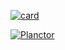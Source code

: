 [![card](https://github-readme-stats.vercel.app/api?username=Planctor&theme=default)](https://github.com/Planctor/)

[![Planctor](https://github-readme-stats.vercel.app/api/top-langs/?username=Planctor&hide=html&layout=compact&theme=default)](https://github.com/Planctor/)

